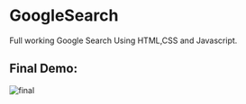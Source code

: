 # GoogleSearch
Full working Google Search Using HTML,CSS and Javascript.

## Final Demo:

![final](https://user-images.githubusercontent.com/87481819/210583647-c8ea8311-5836-469d-ac8b-e23a1f485050.jpg)
